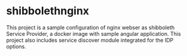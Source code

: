# shibbolethnginx
This project is a sample configuration of nginx webser as shibboleth Service Provider, a docker image with sample angular application.
This project also includes service discover module integrated for the IDP options.